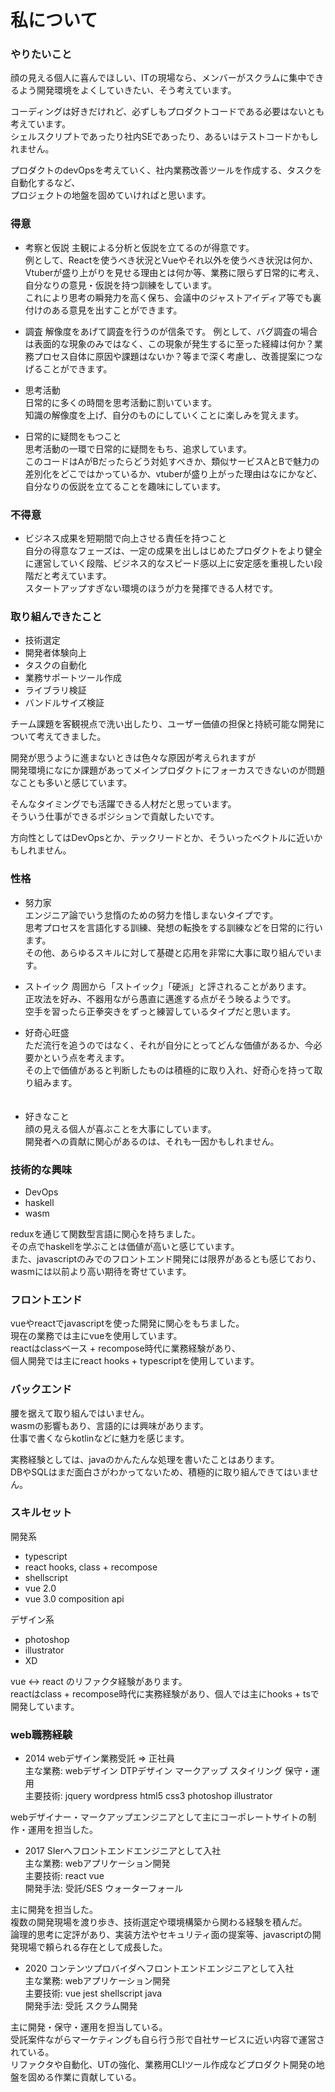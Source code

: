# 私について

### やりたいこと

顔の見える個人に喜んでほしい、ITの現場なら、メンバーがスクラムに集中できるよう開発環境をよくしていきたい、そう考えています。  　　
  
コーディングは好きだけれど、必ずしもプロダクトコードである必要はないとも考えています。  
シェルスクリプトであったり社内SEであったり、あるいはテストコードかもしれません。  
  
プロダクトのdevOpsを考えていく、社内業務改善ツールを作成する、タスクを自動化するなど、  
プロジェクトの地盤を固めていければと思います。  
  
### 得意

* 考察と仮説
主観による分析と仮説を立てるのが得意です。  
例として、Reactを使うべき状況とVueやそれ以外を使うべき状況は何か、Vtuberが盛り上がりを見せる理由とは何か等、業務に限らず日常的に考え、自分なりの意見・仮説を持つ訓練をしています。  
これにより思考の瞬発力を高く保ち、会議中のジャストアイディア等でも裏付けのある意見を出すことができます。  
  
* 調査
解像度をあげて調査を行うのが信条です。
例として、バグ調査の場合は表面的な現象のみではなく、この現象が発生するに至った経緯は何か？業務プロセス自体に原因や課題はないか？等まで深く考慮し、改善提案につなげることができます。

* 思考活動  
日常的に多くの時間を思考活動に割いています。  
知識の解像度を上げ、自分のものにしていくことに楽しみを覚えます。  
  
* 日常的に疑問をもつこと  
思考活動の一環で日常的に疑問をもち、追求しています。  
このコードはAがBだったらどう対処すべきか、類似サービスAとBで魅力の差別化をどこではかっているか、vtuberが盛り上がった理由はなにかなど、自分なりの仮説を立てることを趣味にしています。  

  
### 不得意

* ビジネス成果を短期間で向上させる責任を持つこと  
自分の得意なフェーズは、一定の成果を出しはじめたプロダクトをより健全に運営していく段階、ビジネス的なスピード感以上に安定感を重視したい段階だと考えています。  
スタートアップすぎない環境のほうが力を発揮できる人材です。

### 取り組んできたこと

* 技術選定
* 開発者体験向上
* タスクの自動化
* 業務サポートツール作成
* ライブラリ検証
* バンドルサイズ検証
  
チーム課題を客観視点で洗い出したり、ユーザー価値の担保と持続可能な開発について考えてきました。  
  
開発が思うように進まないときは色々な原因が考えられますが  
開発環境になにか課題があってメインプロダクトにフォーカスできないのが問題なことも多いと感じています。  
  
そんなタイミングでも活躍できる人材だと思っています。  
そういう仕事ができるポジションで貢献したいです。  
  
方向性としてはDevOpsとか、テックリードとか、そういったベクトルに近いかもしれません。  

### 性格

* 努力家  
エンジニア論でいう怠惰のための努力を惜しまないタイプです。  
思考プロセスを言語化する訓練、発想の転換をする訓練などを日常的に行います。  
その他、あらゆるスキルに対して基礎と応用を非常に大事に取り組んでいます。  
  
* ストイック
周囲から「ストイック」「硬派」と評されることがあります。  
正攻法を好み、不器用ながら愚直に邁進する点がそう映るようです。  
空手を習ったら正拳突きをずっと練習しているタイプだと思います。  
  
* 好奇心旺盛  
ただ流行を追うのではなく、それが自分にとってどんな価値があるか、今必要かという点を考えます。  
その上で価値があると判断したものは積極的に取り入れ、好奇心を持って取り組みます。  
  　
* 好きなこと  
顔の見える個人が喜ぶことを大事にしています。  
開発者への貢献に関心があるのは、それも一因かもしれません。

### 技術的な興味

* DevOps
* haskell
* wasm

reduxを通じて関数型言語に関心を持ちました。  
その点でhaskellを学ぶことは価値が高いと感じています。  
また、javascriptのみでのフロントエンド開発には限界があるとも感じており、wasmには以前より高い期待を寄せています。  

### フロントエンド

vueやreactでjavascriptを使った開発に関心をもちました。  
現在の業務では主にvueを使用しています。  
reactはclassベース + recompose時代に業務経験があり、  
個人開発では主にreact hooks + typescriptを使用しています。

### バックエンド

腰を据えて取り組んではいません。  
wasmの影響もあり、言語的には興味があります。  
仕事で書くならkotlinなどに魅力を感じます。  
  
実務経験としては、javaのかんたんな処理を書いたことはあります。  
DBやSQLはまだ面白さがわかってないため、積極的に取り組んできてはいません。  
  
### スキルセット
開発系
* typescript
* react hooks, class + recompose
* shellscript
* vue 2.0
* vue 3.0 composition api
  
デザイン系
* photoshop
* illustrator
* XD
  
vue <-> react のリファクタ経験があります。  
reactはclass + recompose時代に実務経験があり、個人では主にhooks + tsで開発しています。  
  
### web職務経験
* 2014 webデザイン業務受託 => 正社員  
主な業務: webデザイン DTPデザイン マークアップ スタイリング 保守・運用  
主要技術: jquery wordpress html5 css3 photoshop illustrator  
  
webデザイナー・マークアップエンジニアとして主にコーポレートサイトの制作・運用を担当した。  
  
* 2017 SIerへフロントエンドエンジニアとして入社  
主な業務: webアプリケーション開発  
主要技術: react vue  
開発手法: 受託/SES ウォーターフォール  
  
主に開発を担当した。  
複数の開発現場を渡り歩き、技術選定や環境構築から関わる経験を積んだ。  
論理的思考に定評があり、実装方法やセキュリティ面の提案等、javascriptの開発現場で頼られる存在として成長した。  
  
* 2020 コンテンツプロバイダへフロントエンドエンジニアとして入社  
主な業務: webアプリケーション開発  
主要技術: vue jest shellscript java  
開発手法: 受託 スクラム開発  
  
主に開発・保守・運用を担当している。  
受託案件ながらマーケティングも自ら行う形で自社サービスに近い内容で運営されている。  
リファクタや自動化、UTの強化、業務用CLIツール作成などプロダクト開発の地盤を固める作業に貢献している。  
